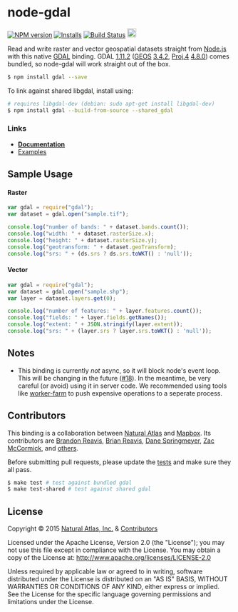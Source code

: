# node-gdal
[![NPM version](http://img.shields.io/npm/v/gdal.svg?style=flat)](https://www.npmjs.org/package/gdal)
[![Installs](http://img.shields.io/npm/dm/gdal.svg?style=flat)](https://www.npmjs.org/package/gdal)
[![Build Status](http://img.shields.io/travis/naturalatlas/node-gdal/master.svg?style=flat)](https://travis-ci.org/naturalatlas/node-gdal)
[<img src="https://ci.appveyor.com/api/projects/status/mo06c2r5opdwak95?svg=true" height="20" alt="" />](https://ci.appveyor.com/project/brianreavis/node-gdal)

Read and write raster and vector geospatial datasets straight from [Node.js](http://nodejs.org) with this native [GDAL](http://www.gdal.org/) binding. GDAL [1.11.2](http://trac.osgeo.org/gdal/wiki/Release/1.11.2-News) ([GEOS](http://trac.osgeo.org/geos/) [3.4.2](http://trac.osgeo.org/geos/browser/tags/3.4.2/NEWS), [Proj.4](http://trac.osgeo.org/proj/) [4.8.0](http://www.osgeo.org/node/1268)) comes bundled, so node-gdal will work straight out of the box.

```sh
$ npm install gdal --save
```

To link against shared libgdal, install using:

```sh
# requires libgdal-dev (debian: sudo apt-get install libgdal-dev)
$ npm install gdal --build-from-source --shared_gdal
```

### Links

- [**Documentation**](http://naturalatlas.github.io/node-gdal/classes/gdal.html)
- [Examples](examples/)

## Sample Usage

#### Raster
```js
var gdal = require("gdal");
var dataset = gdal.open("sample.tif");

console.log("number of bands: " + dataset.bands.count());
console.log("width: " + dataset.rasterSize.x);
console.log("height: " + dataset.rasterSize.y);
console.log("geotransform: " + dataset.geoTransform);
console.log("srs: " + (ds.srs ? ds.srs.toWKT() : 'null'));
```
#### Vector
```js
var gdal = require("gdal");
var dataset = gdal.open("sample.shp");
var layer = dataset.layers.get(0);

console.log("number of features: " + layer.features.count());
console.log("fields: " + layer.fields.getNames());
console.log("extent: " + JSON.stringify(layer.extent));
console.log("srs: " + (layer.srs ? layer.srs.toWKT() : 'null'));
```

## Notes

- This binding is currently *not* async, so it will block node's event loop. This will be changing in the future ([#18](https://github.com/naturalatlas/node-gdal/issues/18#issuecomment-57513723)). In the meantime, be very careful (or avoid) using it in server code. We recommended using tools like [worker-farm](https://www.npmjs.com/package/worker-farm) to push expensive operations to a seperate process.

## Contributors

This binding is a collaboration between [Natural Atlas](https://github.com/naturalatlas) and [Mapbox](https://github.com/mapbox). Its contributors are [Brandon Reavis](https://github.com/brandonreavis), [Brian Reavis](https://github.com/brianreavis), [Dane Springmeyer](https://github.com/springmeyer), [Zac McCormick](https://github.com/zhm), and [others](https://github.com/naturalatlas/node-gdal/graphs/contributors).

Before submitting pull requests, please update the [tests](test) and make sure they all pass.

```sh
$ make test # test against bundled gdal
$ make test-shared # test against shared gdal
```

## License

Copyright &copy; 2015 [Natural Atlas, Inc.](https://github.com/naturalatlas) & [Contributors](https://github.com/naturalatlas/node-gdal/graphs/contributors)

Licensed under the Apache License, Version 2.0 (the "License"); you may not use this file except in compliance with the License. You may obtain a copy of the License at: http://www.apache.org/licenses/LICENSE-2.0

Unless required by applicable law or agreed to in writing, software distributed under the License is distributed on an "AS IS" BASIS, WITHOUT WARRANTIES OR CONDITIONS OF ANY KIND, either express or implied. See the License for the specific language governing permissions and limitations under the License.
